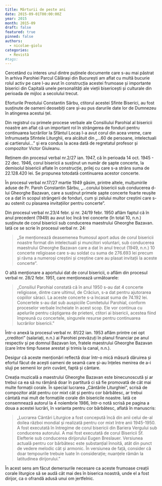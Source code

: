 ```yaml
---
title: Mărturii de peste ani
date: 2015-09-01T00:00:00Z
year: 2015
month: 2015-09
draft: false
featured: true
pinned: false
authors: 
  - nicolae-giolu
categories:
  - Revistă
#tags:
---
```

Cercetând cu interes unul dintre puținele documente care s-au mai păstrat în arhiva Parohiei Parcul Călărași din București am aflat cu multă bucurie rolul activ pe care l-au avut în construcția acestei frumoase și importante biserici din Capitală unele personalități ale vieții bisericești și culturale din perioada de mijloc a secolului trecut. 

Eforturile Preotului Constantin Sârbu, ctitorul acestei Sfinte Biserici, au fost susținute de oameni deosebiți care și-au pus darurile date lor de Dumnezeu în atingerea acestui țel. 

Din registrul cu primele procese verbale ale Consiliului Parohial al bisericii noastre am aflat că un important rol în strângerea de fonduri pentru continuarea lucrărilor la Sfântul Locaș l-a avut corul din acea vreme, care înfrumuseța Sfintele Liturghii, era alcătuit din „…60 de persoane, intelectuali ai cartierului…” şi era condus la acea dată de regretatul profesor și compozitor Victor Giuleanu. 

Reținem din procesul verbal nr.2/27 ian. 1947, că în perioada 14 oct. 1945 - 22 dec. 1946, corul bisericii a susținut un număr de șapte concerte, la demisolul bisericii aflate în construcție, prilej cu care s-a strâns suma de 22.128.420 lei. Se propunea totodată continuarea acestor concerte. 

În procesul verbal nr.17/27 martie 1949 găsim, printre altele, mulțumirile aduse de Pr. Paroh Constantin Sârbu, „…corului bisericii sub conducerea d-lui Gheorghe Bazavan, care a susținut primele șapte concerte foarte reușite ce a dat în scopul strângerii de fonduri, cum și zelului multor creștini care s-au ostenit cu plasarea invitațiilor pentru concerte”. 

Din procesul verbal nr.23/4 febr. și nr. 24/19 febr. 1950 aflăm faptul că în anul precedent (1949) au avut loc încă trei concerte (în total 10, n.n.) susținute de corul bisericii sub conducerea maestrului Gheorghe Bazavan. Iată ce se scrie în procesul verbal nr. 24: 

>„Se menționează deasemenea frumosul aport adus de corul bisericii noastre format din intelectuali și muncitori voluntari, sub conducerea maestrului Gheorghe Bazavan care a dat în anul trecut (1949, n.n.) 10 concerte religioase care s-au soldat cu suma de 276.693 lei precum și râvna a numeroși creștini și creștine care au plasat invitații la aceste concerte”. 

O altă menționare a aportului dat de corul bisericii, o aflăm din procesul verbal nr. 28/2 febr. 1951, care menționează următoarele: 

> „Consiliul Parohial constată că în anul 1950 s-au dat 4 concerte religioase, dintre care ultimul, de Crăciun, s-a dat pentru ajutorarea copiilor săraci. La aceste concerte s-a încasat suma de 74.192 lei. Concertele s-au dat sub auspiciile Comitetului Parohial, conform proceselor verbale încheiate în acest scop. Ele vor continua cu apelurile pentru câștigarea de prieteni, ctitori ai bisericii, acestea fiind împreună cu concertele, singurele resurse pentru continuarea lucrărilor bisericii.” 

Într-o anexă la procesul verbal nr. 81/22 ian. 1953 aflăm printre cei opt „creditori” (salariați, n.n.) ai Parohiei prevăzuți în planul financiar pe anul respectiv și pe domnul Bazavan Ion, fratele maestrului Gheorghe Bazavan (care între timp fusese arestat și trimis la canal, n.n.). 

Desigur că aceste menționări reflectă doar într-o mică măsură dăruirea și efortul făcut de acești oameni de seamă care și-au înțeles menirea de a-i sluji pe semenii lor prin cuvânt, faptă și cântare. 

Creația muzicală a maestrului Gheorghe Bazavan este binecunoscută și ar trebui ca ea să nu rămână doar în partitură ci să fie promovată de cât mai multe formații corale. În special lucrarea „Cântările Liturghiei”, scrisă de compozitor atât pentru cor mixt cât și pentru cor bărbătesc, ar trebui cântată mai mult de formațiile corale din bisericile noastre. Iată ce consemnează autorul la 4 noiembrie 1986, într-o notă scrisă pe pagina a doua a acestei lucrări, în varianta pentru cor bărbătesc, aflată în manuscris: 

> „Lucrarea Cântări Liturgice a fost concepută încă din anii celui de-al doilea război mondial și realizată pentru cor mixt între anii 1945-1950. A fost executată în întregime de corul bisericii din Bariera Vergului sub conducerea autorului. A mai fost executată de corul Bisericii Sf. Elefterie sub conducerea dirijorului Eugen Breslauer. Versiunea actuală pentru cor bărbătesc este substanțial înnoită, atât din punct de vedere melodic cât și armonic. În versiunea de față, consider că doar tempourile trebuie luate în considerație; nuanțele rămân la latitudinea dirijorului.”

În acest sens am făcut demersurile necesare ca aceste frumoase creații corale liturgice să se audă cât mai des în biserica noastră, unde el a fost dirijor, ca o ofrandă adusă unui om jertfelnic.
